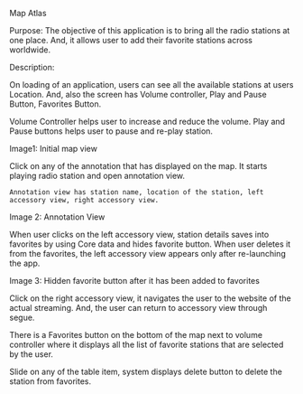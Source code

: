 
Map Atlas


Purpose: The objective of this application is to bring all the radio stations at one place. And, it allows user to add their favorite stations across worldwide.

Description: 

On loading of an application, users can see all the available stations at users 
Location. And, also the screen has Volume controller, Play and Pause Button, Favorites Button.

Volume Controller helps user to increase and reduce the volume.
Play and Pause buttons helps user to pause and re-play station.

 Image1: Initial map view 


 

Click on any of the annotation that has displayed on the map. It starts playing radio station and open annotation view. 

	Annotation view has station name, location of the station, left accessory view, right accessory view.

Image 2: Annotation View

 

When user clicks on the left accessory view, station details saves into favorites by using Core data and hides favorite button. When user deletes it from the favorites, the left accessory view appears only after re-launching the app.

Image 3: Hidden favorite button after it has been added to favorites

 




Click on the right accessory view, it navigates the user to the website of the actual streaming.  And, the user can return to accessory view through segue.


 

There is a Favorites button on the bottom of the map next to volume controller where it displays all the list of favorite stations that are selected by the user.



 



Slide on any of the table item, system displays delete button to delete the station from favorites.





